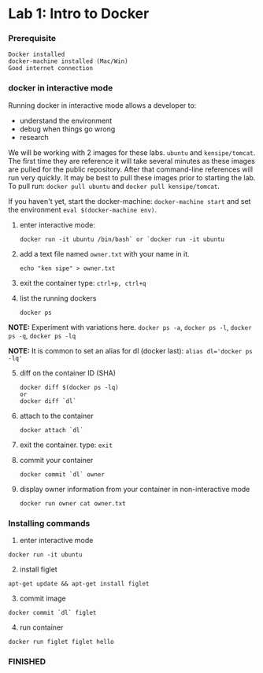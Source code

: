 # Lab 1: Intro to Docker

### Prerequisite
	Docker installed
	docker-machine installed (Mac/Win)
	Good internet connection

### docker in interactive mode

Running docker in interactive mode allows a developer to:

* understand the environment
* debug when things go wrong
* research

We will be working with 2 images for these labs.  `ubuntu` and `kensipe/tomcat`.  The first time they are reference it will take several minutes as these images are pulled for the public repository.  After that command-line references will run very quickly.  It may be best to pull these images prior to starting the lab.  To pull run: `docker pull ubuntu` and `docker pull kensipe/tomcat`.

If you haven't yet, start the docker-machine: `docker-machine start` and set the environment `eval $(docker-machine env)`.

1. enter interactive mode:

	```
	docker run -it ubuntu /bin/bash` or `docker run -it ubuntu
	```

2. add a text file named `owner.txt` with your name in it.

	```
	echo "ken sipe" > owner.txt
	```


3. exit the container type: `ctrl+p, ctrl+q`
4. list the running dockers

	```
	docker ps
	```

**NOTE:** Experiment with variations here.  `docker ps -a`, `docker ps -l`, `docker ps -q`, `docker ps -lq`

**NOTE:**  It is common to set an alias for dl (docker last): `alias dl='docker ps -lq'`

5. diff on the container ID (SHA)

	```
	docker diff $(docker ps -lq)
	or
	docker diff `dl`
	```
6. attach to the container

	```
	docker attach `dl`
	```
7. exit the container.  type: `exit` <enter>

8. commit your container

	```
	docker commit `dl` owner
	```
9. display owner information from your container in non-interactive mode

	```
	docker run owner cat owner.txt
	```

### Installing commands

1. enter interactive mode

`docker run -it ubuntu`

2. install figlet

`apt-get update && apt-get install figlet`

3. commit image

```
docker commit `dl` figlet
```

4. run container

`docker run figlet figlet hello`


### FINISHED
